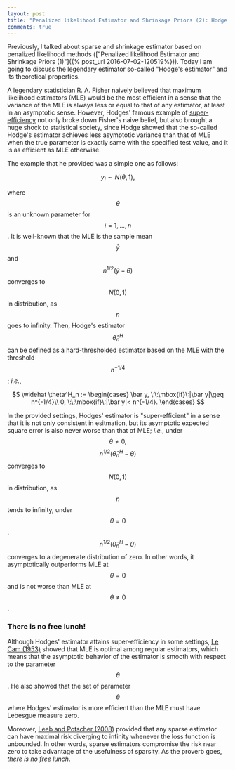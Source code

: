 ```yaml
---
layout: post
title: "Penalized likelihood Estimator and Shrinkage Priors (2): Hodge's Estimator and Super-efficiency"
comments: true
---
```

 
 Previously, I talked about sparse and shrinkage estimator based on penalized likelihood methods (["Penalized likelihood Estimator and Shrinkage Priors (1)"]({% post_url 2016-07-02-120519%})). Today I am going to discuss the legendary estimator so-called "Hodge's estimator" and its theoretical properties.

A legendary statistician R. A. Fisher naively believed that maximum likelihood estimators (MLE) would be the most efficient in a sense that the variance of the MLE is always less or equal to that of any estimator, at least in an asymptotic sense. However, Hodges' famous example of [super-efficiency](http://www.stat.yale.edu/~pollard/Books/LeCamFest/VanderVaart.pdf) not only broke down Fisher's naive belief, but also brought a huge shock to statistical society, since Hodge showed that the so-called Hodge's estimator achieves less asymptotic variance than that of MLE when the true parameter is exactly same with the specified test value, and it is as efficient as MLE otherwise.

The example that he provided was a simple one as follows:

$$
y_i \sim N(\theta, 1),
$$  

where $$\theta$$ is an unknown parameter for $$i = 1,\dots,n$$. It is well-known that the MLE is the sample  mean $$\bar y$$ and $$n^{1/2}(\bar y - \theta)$$ converges to $$N(0,1)$$ in distribution, as $$n$$ goes to infinity. Then, Hodge's estimator $$\widehat \theta^H_n$$ can be defined as a hard-thresholded estimator based on the MLE with the threshold $$n^{-1/4}$$; *i.e.*,

$$
\widehat \theta^H_n := \begin{cases}
\bar y, \:\:\mbox{if}\:|\bar y|\geq n^{-1/4}\\
0, \:\:\mbox{if}\:|\bar y|< n^{-1/4}.
\end{cases}
$$ 

In the provided settings, Hodges' estimator is "super-efficient" in a sense that it is not only consistent in esitmation, but its asymptotic expected square error is also never worse than that of MLE; *i.e.*, under $$\theta\neq 0, $$ $$n^{1/2}(\widehat\theta^H_n-\theta)$$ converges to $$N(0,1)$$ in distribution, as $$n$$ tends to infinity, under $$\theta=0$$, $$n^{1/2}(\widehat\theta^H_n-\theta)$$ converges to a degenerate distribution of zero. In other words, it asymptotically outperforms MLE at $$\theta=0$$ and is not worse than MLE at $$\theta\neq 0$$. 

### There is no free lunch!

  Although Hodges' estimator attains super-efficiency in some settings, [Le Cam (1953)](https://books.google.com/books/about/On_some_asymptotic_Properties_of_maximum.html?id=_SqVQwAACAAJ) showed that MLE is optimal among regular estimators, which means that the asymptotic behavior of the estimator is smooth with respect to the parameter $$\theta$$. He also showed that the set of parameter $$\theta$$ where Hodges' estimator is more efficient than the MLE must have Lebesgue measure zero. 
  
  Moreover, [Leeb and Potscher (2008)](https://ideas.repec.org/p/cwl/cwldpp/1500.html) provided that any sparse estimator can have maximal risk diverging to infinity whenever the loss function is unbounded. In other words, sparse estimators compromise the risk near zero to take advantage of the usefulness of sparsity. As the proverb goes, *there is no free lunch*.
   

 

